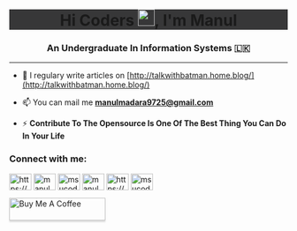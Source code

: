 <h1 align="center" style="background-color:#373738;">Hi Coders <img src="https://raw.githubusercontent.com/MartinHeinz/MartinHeinz/master/wave.gif" width="30px">, <b> I'm Manul</b></h1>
<h3 align="center">An Undergraduate In Information Systems &#127473;&#127472;</h3>
<hr>
<!--	
<p align="center"> <img src="https://komarev.com/ghpvc/?username=manulmax&label=Profile%20views&color=0e75b6&style=flat" alt="manulmax" /></p>
![](https://img.shields.io/badge/Linux-&#128150;-informational?style=flat&logo=<LOGO_NAME>&logoColor=white&color=323334) ![](https://img.shields.io/badge/Coding-&#128077;-informational?style=flat&logo=<LOGO_NAME>&logoColor=white&color=323334) ![](https://img.shields.io/badge/Working-&#128077;-informational?style=flat&logo=<LOGO_NAME>&logoColor=white&color=323334) ![](https://img.shields.io/badge/Studying-&#128077;-informational?style=flat&logo=<LOGO_NAME>&logoColor=white&color=323334) ![](https://img.shields.io/badge/Sleeping-&#128077;-informational?style=flat&logo=<LOGO_NAME>&logoColor=white&color=323334) ![](https://img.shields.io/badge/Contributing-&#128077;-informational?style=flat&logo=<LOGO_NAME>&logoColor=white&color=323334) ![](https://img.shields.io/badge/Searching-&#128077;-informational?style=flat&logo=<LOGO_NAME>&logoColor=white&color=323334) ![](https://img.shields.io/badge/competiting-&#128077;-informational?style=flat&logo=<LOGO_NAME>&logoColor=white&color=323334) ![](https://img.shields.io/badge/Innovating-&#128150;-informational?style=flat&logo=<LOGO_NAME>&logoColor=white&color=323334)
-->

<!-- <p align="left"> <img src="" alt="manulmax" /> </p> -->

- 📝 I regulary write articles on  [http://talkwithbatman.home.blog/](http://talkwithbatman.home.blog/)

- 📫 You can mail me **manulmadara9725@gmail.com**

- ⚡  **Contribute To The Opensource Is One Of The Best Thing You Can Do In Your Life**

<!-- <p align="center">&nbsp;<img align="center" src="https://github-readme-stats.vercel.app/api?username=manulmax&theme=dark&show_icons=true" alt="manulmax" /></p>
 -->
<p align="center" style="background-color:#373738;">
<h3 align="left">Connect with me:</h3>
<a href="https://dev.to/https://dev.to/manulmax" target="blank"><img align="center" src="https://cdn.jsdelivr.net/npm/simple-icons@3.0.1/icons/dev-dot-to.svg" alt="https://dev.to/manulmax" height="30" width="40" /></a>
<a href="https://linkedin.com/in/manul madara" target="blank"><img align="center" src="https://cdn.jsdelivr.net/npm/simple-icons@3.0.1/icons/linkedin.svg" alt="manul madara" height="30" width="40" /></a>
<a href="https://kaggle.com/msucoders_ha20" target="blank"><img align="center" src="https://cdn.jsdelivr.net/npm/simple-icons@3.0.1/icons/kaggle.svg" alt="msucoders_ha20" height="30" width="40" /></a>
<a href="https://instagram.com/manul_madara" target="blank"><img align="center" src="https://cdn.jsdelivr.net/npm/simple-icons@3.0.1/icons/instagram.svg" alt="manul_madara" height="30" width="40" /></a>
<a href="https://www.youtube.com/channel/UCPC18Epsya_qbEF7qU1mOQQ" target="blank"><img align="center" src="https://cdn.jsdelivr.net/npm/simple-icons@3.0.1/icons/youtube.svg" alt="https://www.youtube.com/channel/ucpc18epsya_qbef7qu1moqq" height="30" width="40" /></a>
<a href="https://www.hackerrank.com/msucoders_ha20" target="blank"><img align="center" src="https://cdn.jsdelivr.net/npm/simple-icons@3.0.1/icons/hackerrank.svg" alt="msucoders_ha20" height="30" width="40" /></a>
</p>

<a href="https://www.buymeacoffee.com/manulmad" target="_blank"><img src="https://www.buymeacoffee.com/assets/img/custom_images/orange_img.png" alt="Buy Me A Coffee" style="height: 41px !important;width: 174px !important;box-shadow: 0px 3px 2px 0px rgba(190, 190, 190, 0.5) !important;-webkit-box-shadow: 0px 3px 2px 0px rgba(190, 190, 190, 0.5) !important;" ></a>
